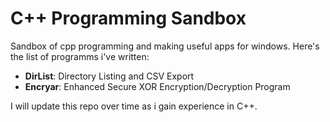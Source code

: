 # C++ Programming Sandbox
Sandbox of cpp programming and making useful apps for windows.
Here's the list of programms i've written:
- **DirList**: Directory Listing and CSV Export
- **Encryar**: Enhanced Secure XOR Encryption/Decryption Program

I will update this repo over time as i gain experience in C++.
